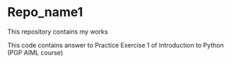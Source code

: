 # Repo_name1
This repository contains my works

This code contains answer to Practice Exercise 1 of Introduction to Python (PGP AIML course)
